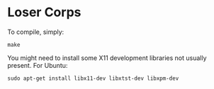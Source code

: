 # Loser Corps

To compile, simply:

```
make
```

You might need to install some X11 development libraries not usually present. For Ubuntu:

```
sudo apt-get install libx11-dev libxtst-dev libxpm-dev
```
